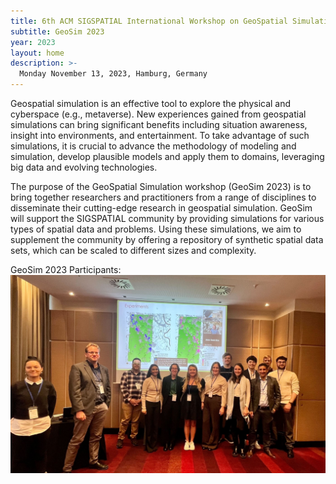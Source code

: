 ```yaml
---
title: 6th ACM SIGSPATIAL International Workshop on GeoSpatial Simulation (GeoSim 2023)
subtitle: GeoSim 2023
year: 2023
layout: home
description: >-
  Monday November 13, 2023, Hamburg, Germany
---
```

Geospatial simulation is an effective tool to explore the physical and cyberspace (e.g., metaverse). New experiences gained from geospatial simulations can bring significant benefits including situation awareness, insight into environments, and entertainment. To take advantage of such simulations, it is crucial to advance the methodology of modeling and simulation, develop plausible models and apply them to domains, leveraging big data and evolving technologies. 

The purpose of the GeoSpatial Simulation workshop (GeoSim 2023) is to bring together researchers and practitioners from a range of disciplines to disseminate their cutting-edge research in geospatial simulation. GeoSim will support the SIGSPATIAL community by providing simulations for various types of spatial data and problems. Using these simulations, we aim to supplement the community by offering a repository of synthetic spatial data sets, which can be scaled to different sizes and complexity. 

GeoSim 2023 Participants:
![Group photo](/assets/images/geosim23_group_photo.jpg)
